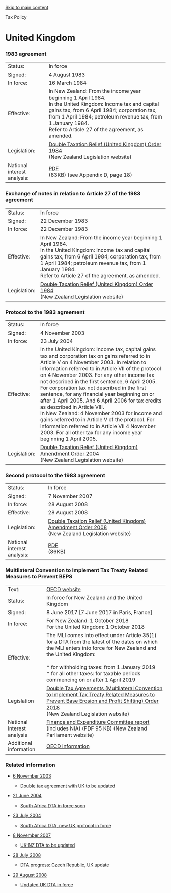 [Skip to main content](#main-content-tp)

Tax Policy

United Kingdom
==============

### 1983 agreement

|     |     |
| --- | --- |
| Status: | In force |
| Signed: | 4 August 1983 |
| In force: | 16 March 1984 |
| Effective: | In New Zealand: From the income year beginning 1 April 1984.  <br>In the United Kingdom: Income tax and capital gains tax, from 6 April 1984; corporation tax, from 1 April 1984; petroleum revenue tax, from 1 January 1984.  <br>Refer to Article 27 of the agreement, as amended. |
| Legislation: | [Double Taxation Relief (United Kingdom) Order 1984](http://www.legislation.govt.nz/regulation/public/1984/0024/latest/contents.html)<br> (New Zealand Legislation website) |
| National interest analysis: | [PDF](/-/media/project/ir/tp/tax-treaties/united-kingdom/2004-nia-dta-nz-uk.pdf?sc_lang=en&modified=20200622062039&hash=5A934C52212D2B04F0E0F90B6D76B4BC)<br> (83KB) (see Appendix D, page 18) |

### Exchange of notes in relation to Article 27 of the 1983 agreement

|     |     |
| --- | --- |
| Status: | In force |
| Signed: | 22 December 1983 |
| In force: | 22 December 1983 |
| Effective: | In New Zealand: From the income year beginning 1 April 1984.  <br>In the United Kingdom: Income tax and capital gains tax, from 6 April 1984; corporation tax, from 1 April 1984; petroleum revenue tax, from 1 January 1984.  <br>Refer to Article 27 of the agreement, as amended. |
| Legislation: | [Double Taxation Relief (United Kingdom) Order 1984](http://www.legislation.govt.nz/regulation/public/1984/0024/latest/contents.html)<br> (New Zealand Legislation website) |

### Protocol to the 1983 agreement

|     |     |
| --- | --- |
| Status: | In force |
| Signed: | 4 November 2003 |
| In force: | 23 July 2004 |
| Effective: | In the United Kingdom: Income tax, capital gains tax and corporation tax on gains referred to in Article V on 4 November 2003. In relation to information referred to in Article VII of the protocol on 4 November 2003. For any other income tax not described in the first sentence, 6 April 2005. For corporation tax not described in the first sentence, for any financial year beginning on or after 1 April 2005. And 6 April 2006 for tax credits as described in Article VIII.  <br>In New Zealand: 4 November 2003 for income and gains referred to in Article V of the protocol. For information referred to in Article VII 4 November 2003. For all other tax for any income year beginning 1 April 2005. |
| Legislation: | [Double Taxation Relief (United Kingdom) Amendment Order 2004](http://www.legislation.govt.nz/regulation/public/2004/0181/latest/contents.html)<br> (New Zealand Legislation website) |

### Second protocol to the 1983 agreement

|     |     |
| --- | --- |
| Status: | In force |
| Signed: | 7 November 2007 |
| In force: | 28 August 2008 |
| Effective: | 28 August 2008 |
| Legislation: | [Double Taxation Relief (United Kingdom) Amendment Order 2008](http://www.legislation.govt.nz/regulation/public/2008/0228/latest/contents.html)<br> (New Zealand Legislation website) |
| National interest  <br>analysis: | [PDF](/-/media/project/ir/tp/tax-treaties/united-kingdom/2007-nia-protocol-nz-uk.pdf?sc_lang=en&modified=20200622062041&hash=A03B0E9CE1B017CF9286BA48B75BA015)<br> (86KB) |

### Multilateral Convention to Implement Tax Treaty Related Measures to Prevent BEPS

|     |     |
| --- | --- |
| Text: | [OECD website](http://www.oecd.org/tax/treaties/multilateral-convention-to-implement-tax-treaty-related-measures-to-prevent-beps.htm) |
| Status: | In force for New Zealand and the United Kingdom |
| Signed: | 8 June 2017 \[7 June 2017 in Paris, France\] |
| In force: | For New Zealand: 1 October 2018  <br>For the United Kingdom: 1 October 2018 |
| Effective: | The MLI comes into effect under Article 35(1) for a DTA from the latest of the dates on which the MLI enters into force for New Zealand and the United Kingdom:<br><br>*   for withholding taxes: from 1 January 2019 <br>*   for all other taxes: for taxable periods commencing on or after 1 April 2019 |
| Legislation | [Double Tax Agreements (Multilateral Convention to Implement Tax Treaty Related Measures to Prevent Base Erosion and Profit Shifting) Order 2018](http://www.legislation.govt.nz/regulation/public/2018/0072/latest/versions.aspx)<br> (New Zealand Legislation website) |
| National interest  <br>analysis | [Finance and Expenditure Committee report](https://www.parliament.nz/resource/en-NZ/SCR_76418/9d567aacef47a07b911ab74af532e165a2b5a2b9)<br> (includes NIA) (PDF 95 KB) (New Zealand Parliament website) |
| Additional information | [OECD information](http://www.oecd.org/tax/treaties/multilateral-convention-to-implement-tax-treaty-related-measures-to-prevent-beps.htm) |

### Related information

*   [6 November 2003](/news/2003/2003-11-06-double-tax-agreement-uk-be-updated)
     - [Double tax agreement with UK to be updated](/news/2003/2003-11-06-double-tax-agreement-uk-be-updated)
    
*   [21 June 2004](/news/2004/2004-06-21-south-africa-dta-force-soon)
     - [South Africa DTA in force soon](/news/2004/2004-06-21-south-africa-dta-force-soon)
    
*   [23 July 2004](/news/2004/2004-07-23-south-africa-dta-new-uk-protocol-force)
     - [South Africa DTA, new UK protocol in force](/news/2004/2004-07-23-south-africa-dta-new-uk-protocol-force)
    
*   [8 November 2007](/news/2007/2007-11-08-uk-nz-dta-be-updated)
     - [UK-NZ DTA to be updated](/news/2007/2007-11-08-uk-nz-dta-be-updated)
    
*   [28 July 2008](/news/2008/2008-07-28-dta-progress-czech-republic-uk-update)
     - [DTA progress: Czech Republic, UK update](/news/2008/2008-07-28-dta-progress-czech-republic-uk-update)
    
*   [29 August 2008](/news/2008/2008-08-29-updated-uk-dta-force)
     - [Updated UK DTA in force](/news/2008/2008-08-29-updated-uk-dta-force)